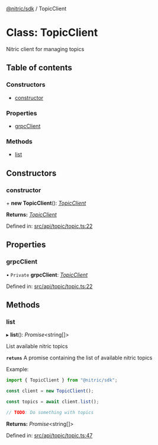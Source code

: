 [@nitric/sdk](../README.md) / TopicClient

# Class: TopicClient

Nitric client for managing topics

## Table of contents

### Constructors

- [constructor](topicclient.md#constructor)

### Properties

- [grpcClient](topicclient.md#grpcclient)

### Methods

- [list](topicclient.md#list)

## Constructors

### constructor

\+ **new TopicClient**(): [*TopicClient*](topicclient.md)

**Returns:** [*TopicClient*](topicclient.md)

Defined in: [src/api/topic/topic.ts:22](https://github.com/nitrictech/node-sdk/blob/c7411df/src/api/topic/topic.ts#L22)

## Properties

### grpcClient

• `Private` **grpcClient**: [*TopicClient*](grpc.event.topicclient.md)

Defined in: [src/api/topic/topic.ts:22](https://github.com/nitrictech/node-sdk/blob/c7411df/src/api/topic/topic.ts#L22)

## Methods

### list

▸ **list**(): *Promise*<string[]\>

List available nitric topics

**`retuns`** A promise containing the list of available nitric topics

Example:
```typescript
import { TopicClient } from "@nitric/sdk";

const client = new TopicClient();

const topics = await client.list();

// TODO: Do something with topics
```

**Returns:** *Promise*<string[]\>

Defined in: [src/api/topic/topic.ts:47](https://github.com/nitrictech/node-sdk/blob/c7411df/src/api/topic/topic.ts#L47)
